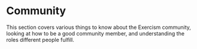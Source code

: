 # Community

This section covers various things to know about the Exercism community, looking at how to be a good community member, and understanding the roles different people fulfill.
